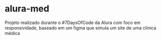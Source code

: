 # alura-med
Projeto realizado durante o #7DaysOfCode da Alura com foco em responsividade, baseado em um figma que simula um site de uma clínica médica

